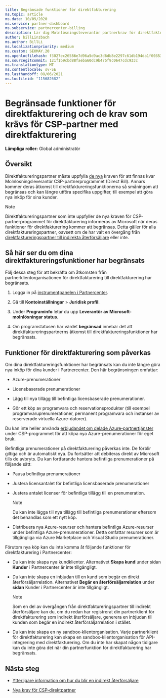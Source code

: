 ```yaml
---
title: Begränsade funktioner för direktfakturering
ms.topic: article
ms.date: 10/09/2020
ms.service: partner-dashboard
ms.subservice: partnercenter-billing
description: Lär dig Molnlösningsleverantör partnerkrav för direktfakturering (CSP) och vad du kan göra för att undvika att funktioner begränsas. Ta reda på om dina funktioner har begränsats.
author: billLinzbach
ms.author: BillLi
ms.localizationpriority: medium
ms.custom: SEOMAY.20
ms.openlocfilehash: f3027ec26586e7d96a5d9ac3d6db8e2297c61db194da1f00353091fc13e48915
ms.sourcegitcommit: 121f1b9cbd88faeba60dc9b475f9c0647cdc933c
ms.translationtype: MT
ms.contentlocale: sv-SE
ms.lasthandoff: 08/06/2021
ms.locfileid: "115682682"
---
```

# <a name="restricted-direct-bill-capabilities-and-the-requirements-needed-for-csp-direct-bill-partners"></a>Begränsade funktioner för direktfakturering och de krav som krävs för CSP-partner med direktfakturering

**Lämpliga roller:** Global administratör

## <a name="overview"></a>Översikt

Direktfaktureringspartner måste uppfylla [de nya](direct-partner-new-requirements.md) kraven för att finnas kvar Molnlösningsleverantör CSP-partnerprogrammet (Direct Bill). Annars kommer deras åtkomst till direktfaktureringsfunktionerna så småningom att begränsas och kan längre utföra specifika uppgifter, till exempel att göra nya inköp för sina kunder.

> [!Note]
> Direktfaktureringspartner som inte uppfyller de nya kraven för CSP-partnerprogrammet för direktfakturering informeras av Microsoft när deras funktioner för direktfakturering kommer att begränsas. Detta gäller för alla direktfaktureringspartner, oavsett om de har valt en övergång från [direktfaktureringspartner till indirekta återförsäljare](transition-direct-to-indirect.md) eller inte.  

## <a name="how-to-tell-if-your-direct-bill-capabilities-has-been-restricted"></a>Så här ser du om dina direktfaktureringsfunktioner har begränsats

Följ dessa steg för att bekräfta om åtkomsten från partnerklientorganisationen för direktfakturering till direktfakturering har begränsats.

1. Logga in på [instrumentpanelen i Partnercenter](https://partner.microsoft.com/dashboard).

2. Gå till **Kontoinställningar**  >  **Juridisk profil**.

3. Under **Programinfo** letar du upp **Leverantör av Microsoft-molnlösningar status**.

4. Om programstatusen har värdet **begränsad** innebär det att direktfaktureringspartnerns åtkomst till direktfaktureringsfunktioner har begränsats.

## <a name="affected-direct-bill-capabilities"></a>Funktioner för direktfakturering som påverkas

Om dina direktfaktureringsfunktioner har begränsats kan du inte längre göra nya inköp för dina kunder i Partnercenter. Den här begränsningen omfattar:

- Azure-prenumerationer

- Licensbaserade prenumerationer

- Lägg till nya tillägg till befintliga licensbaserade prenumerationer.

- Gör ett köp av programvara och reservationsprodukter (till exempel programvaruprenumerationer, permanent programvara och instanser av reserverade virtuella Azure-datorer).

Du kan inte heller använda [erbjudandet om delade Azure-partnertjänster](shared-services.md) under CSP-programmet för att köpa nya Azure-prenumerationer för eget bruk.

Befintliga prenumerationer på direktfakturering påverkas inte. De förblir giltiga och är automatiskt nya. Du fortsätter att debiteras direkt av Microsoft tills de avbryts. Du kan fortfarande hantera befintliga prenumerationer på följande sätt:

- Pausa befintliga prenumerationer

- Justera licensantalet för befintliga licensbaserade prenumerationer

- Justera antalet licenser för befintliga tillägg till en prenumeration. 

    >[!Note]
    >Du kan inte lägga till nya tillägg till befintliga prenumerationer eftersom det behandlas som ett nytt köp.

- Distribuera nya Azure-resurser och hantera befintliga Azure-resurser under befintliga Azure-prenumerationer. Detta omfattar resurser som är tillgängliga via Azure Marketplace och Visual Studio prenumerationer.

Förutom nya köp kan du inte komma åt följande funktioner för direktfakturering i Partnercenter:

- Du kan inte skapa nya kundklienter. Alternativet **Skapa kund** under sidan **Kunder** i Partnercenter är inte tillgängligt.

- Du kan inte skapa en inbjudan till en kund som begär en direkt återförsäljarrelation. Alternativet **Begär en återförsäljarrelation** under **sidan** Kunder i Partnercenter är inte tillgängligt.

    >[!NOTE]
    >Som en del av övergången från direktfaktureringspartner till indirekt återförsäljare kan du, om du redan har registrerat din partnerklient för direktfakturering som indirekt återförsäljare, generera en inbjudan till kunden som begär en indirekt återförsäljarrelation i stället.

- Du kan inte skapa en ny sandbox-klientorganisation. Varje partnerklient för direktfakturering kan skapa en sandbox-klientorganisation för API-integrering med direktfakturering. Om du inte har skapat någon tidigare kan du inte göra det när din partnerfunktion för direktfakturering har begränsats.  

## <a name="next-steps"></a>Nästa steg

- [Ytterligare information om hur du blir en indirekt återförsäljare](https://assetsprod.microsoft.com/csp-directbill-to-indirect-transition.pdf)

- [Nya krav för CSP-direktpartner](direct-partner-new-requirements.md)
